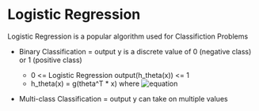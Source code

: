 Logistic Regression
===================

Logistic Regression is a popular algorithm used for Classifiction Problems

- Binary Classification = output y is a discrete value of 0 (negative class) or 1 (positive class)
  + 0 <= Logistic Regression output(h_theta(x)) <= 1
  + h_theta(x) = g(theta^T * x) where ![equation](http://latex.codecogs.com/gif.latex?g(z)&space;=&space;\frac{1}{1&space;&plus;&space;e^{-z}})


- Multi-class Classification = output y can take on multiple values